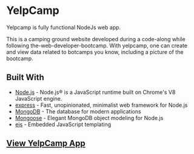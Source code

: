 <h1>YelpCamp </h1>

Yelpcamp is fully functional NodeJs web app.

This is a camping ground website developed during a code-along while following the-web-developer-bootcamp.
With yelpcamp, one can create and view data related to botcamps you know, including a picture of the bootcamp.

<h2>Built With</h2>

- [Node.js](https://nodejs.org) - Node.js® is a JavaScript runtime built on Chrome's V8 JavaScript engine.
- [express](https://expressjs.com//) - Fast, unopinionated, minimalist web framework for Node.js
- [MongoDB](https://www.mongodb.com/) - The database for
  modern applications
- [Mongoose](https://mongoosejs.com/) - Elegant MongoDB object modeling for Node.js
- [ejs](https://ejs.co/) - Embedded JavaScript templating

<h2>
<a href="https://yelpcamp-anand.herokuapp.com"> View YelpCamp App </>
</h2>
